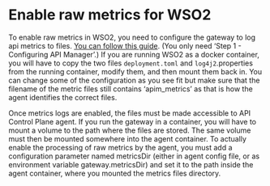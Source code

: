 # Enable raw metrics for WSO2 

<head>
  <meta name="guidename" content="API Management"/>
  <meta name="context" content="GUID-5901acf5-879a-4f99-85cb-cb8baa311c59"/>
</head> 

To enable raw metrics in WSO2, you need to configure the gateway to log api metrics to files. [You can follow this guide](https://apim.docs.wso2.com/en/latest/api-analytics/on-prem/elk-installation-guide/). (You only need ‘Step 1 - Configuring API Manager’.) If you are running WSO2 as a docker container, you will have to copy the two files `deployment.toml` and `log4j2`.properties from the running container, modify them, and then mount them back in. You can change some of the configuration as you see fit but make sure that the filename of the metric files still contains ‘apim_metrics’ as that is how the agent identifies the correct files.

Once metrics logs are enabled, the files must be made accessible to API Control Plane agent. If you run the gateway in a container, you will have to mount a volume to the path where the files are stored. The same volume must then be mounted somewhere into the agent container. To actually enable the processing of raw metrics by the agent, you must add a configuration parameter named metricsDir (either in agent config file, or as environment variable gateway.metricsDir) and set it to the path inside the agent container, where you mounted the metrics files directory.